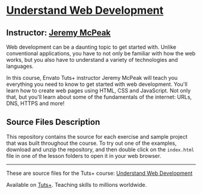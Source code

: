 # [Understand Web Development][published url]
## Instructor: [Jeremy McPeak][instructor url]


Web development can be a daunting topic to get started with. Unlike conventional applications, you have to not only be familiar with how the web works, but you also have to understand a variety of technologies and languages. 

In this course, Envato Tuts+ instructor Jeremy McPeak will teach you everything you need to know to get started with web development. You'll learn how to create web pages using HTML, CSS and JavaScript. Not only that, but you'll learn about some of the fundamentals of the internet: URLs, DNS, HTTPS and more!


## Source Files Description

This repository contains the source for each exercise and sample project that was built throughout the course. To try out one of the examples, download and unzip the repository, and then double click on the `index.html` file in one of the lesson folders to open it in your web browser.


------

These are source files for the Tuts+ course: [Understand Web Development][published url]

Available on [Tuts+](https://tutsplus.com). Teaching skills to millions worldwide.

[published url]: https://code.tutsplus.com/courses/understand-web-development
[instructor url]: https://tutsplus.com/authors/jeremy-mcpeak
